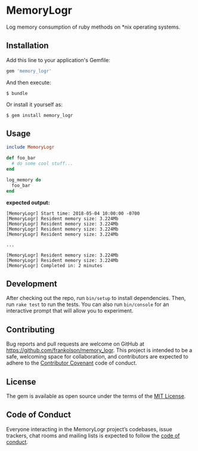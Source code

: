 # MemoryLogr

Log memory consumption of ruby methods on \*nix operating systems.

## Installation

Add this line to your application's Gemfile:

```ruby
gem 'memory_logr'
```

And then execute:

    $ bundle

Or install it yourself as:

    $ gem install memory_logr

## Usage

```ruby
include MemoryLogr

def foo_bar
  # do some cool stuff...
end

log_memory do
  foo_bar
end
```

**expected output:**

```shell
[MemoryLogr] Start time: 2018-05-04 10:00:00 -0700
[MemoryLogr] Resident memory size: 3.224Mb
[MemoryLogr] Resident memory size: 3.224Mb
[MemoryLogr] Resident memory size: 3.224Mb
[MemoryLogr] Resident memory size: 3.224Mb

...

[MemoryLogr] Resident memory size: 3.224Mb
[MemoryLogr] Resident memory size: 3.224Mb
[MemoryLogr] Completed in: 2 minutes
```

## Development

After checking out the repo, run `bin/setup` to install dependencies. Then, run `rake test` to run the tests. You can also run `bin/console` for an interactive prompt that will allow you to experiment.

## Contributing

Bug reports and pull requests are welcome on GitHub at https://github.com/frankolson/memory_logr. This project is intended to be a safe, welcoming space for collaboration, and contributors are expected to adhere to the [Contributor Covenant](http://contributor-covenant.org) code of conduct.

## License

The gem is available as open source under the terms of the [MIT License](https://opensource.org/licenses/MIT).

## Code of Conduct

Everyone interacting in the MemoryLogr project’s codebases, issue trackers, chat rooms and mailing lists is expected to follow the [code of conduct](https://github.com/frankolson/memory_logr/blob/master/CODE_OF_CONDUCT.md).
